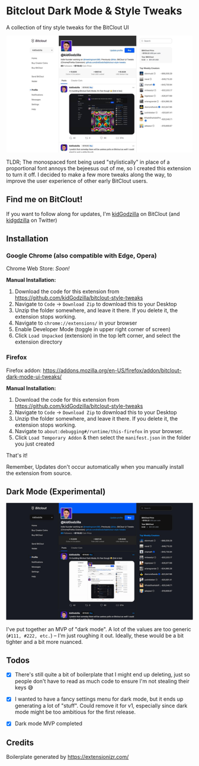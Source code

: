 # Bitclout Dark Mode & Style Tweaks 

A collection of tiny style tweaks for the BitClout UI

![Screenshot](/screenshot.jpg?raw=true "Screenshot (default)")

TLDR; The monospaced font being used "stylistically" in place of a proportional font annoys the bejeesus out of me, so I created this extension to turn it off. I decided to make a few more tweaks along the way, to improve the user experience of other early BitClout users.


## Find me on BitClout!

If you want to follow along for updates, I'm [kidGodzilla](https://bitclout.com/u/kidGodzilla) on BitClout (and [kidgdzilla](https://twitter.com/kidgdzilla) on Twitter)


## Installation

### Google Chrome (also compatible with Edge, Opera)

Chrome Web Store: *Soon!*


**Manual Installation:**

1. Download the code for this extension from https://github.com/kidGodzilla/bitclout-style-tweaks
2. Navigate to `Code` → `Download Zip` to download this to your Desktop
3. Unzip the folder somewhere, and leave it there. If you delete it, the extension stops working.
4. Navigate to `chrome://extensions/` in your browser
5. Enable Developer Mode (toggle in upper right corner of screen)
6. Click `Load Unpacked` (extension) in the top left corner, and select the extension directory


### Firefox

Firefox addon: https://addons.mozilla.org/en-US/firefox/addon/bitclout-dark-mode-ui-tweaks/


**Manual Installation:**

1. Download the code for this extension from https://github.com/kidGodzilla/bitclout-style-tweaks
2. Navigate to `Code` → `Download Zip` to download this to your Desktop
3. Unzip the folder somewhere, and leave it there. If you delete it, the extension stops working.
4. Navigate to `about:debugging#/runtime/this-firefox` in your browser. 
5. Click `Load Temporary Addon` & then select the `manifest.json` in the folder you just created


That's it! 

Remember, Updates don't occur automatically when you manually install the extension from source.


## Dark Mode (Experimental)

![Screenshot dark](/screenshot-dark.jpg?raw=true "Screenshot (dark)")

I've put together an MVP of "dark mode". A lot of the values are too generic (`#111, #222, etc.`) – I'm just roughing it out. Ideally, these would be a bit tighter and a bit more nuanced.


## Todos

- [x] There's still quite a bit of boilerplate that I might end up deleting, just so people don't have to read as much code to ensure I'm not stealing their keys 😅 

- [x] I wanted to have a fancy settings menu for dark mode, but it ends up generating a lot of "stuff". Could remove it for v1, especially since dark mode might be too ambitious for the first release.

- [x] Dark mode MVP completed


## Credits

Boilerplate generated by https://extensionizr.com/

